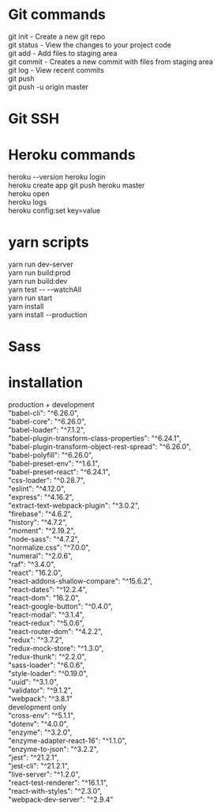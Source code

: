 # Git commands

git init - Create a new git repo  
git status - View the changes to your project code  
git add - Add files to staging area  
git commit - Creates a new commit with files from staging area  
git log - View recent commits  
git push  
git push -u origin master  

# Git SSH

# Heroku commands
heroku --version
heroku login  
heroku create app 
git push heroku master  
heroku open  
heroku logs  
heroku config:set key=value  

# yarn scripts
yarn run dev-server  
yarn run build:prod  
yarn run build:dev  
yarn test -- --watchAll  
yarn run start  
yarn install  
yarn install --production  

# Sass


# installation
production + development  
    "babel-cli": "^6.26.0",  
    "babel-core": "^6.26.0",  
    "babel-loader": "^7.1.2",  
    "babel-plugin-transform-class-properties": "^6.24.1",  
    "babel-plugin-transform-object-rest-spread": "^6.26.0",  
    "babel-polyfill": "^6.26.0",  
    "babel-preset-env": "^1.6.1",  
    "babel-preset-react": "^6.24.1",  
    "css-loader": "^0.28.7",  
    "eslint": "^4.12.0",  
    "express": "^4.16.2",  
    "extract-text-webpack-plugin": "^3.0.2",  
    "firebase": "^4.6.2",  
    "history": "^4.7.2",  
    "moment": "^2.19.2",  
    "node-sass": "^4.7.2",  
    "normalize.css": "^7.0.0",  
    "numeral": "^2.0.6",  
    "raf": "^3.4.0",  
    "react": "16.2.0",  
    "react-addons-shallow-compare": "^15.6.2",  
    "react-dates": "^12.2.4",  
    "react-dom": "16.2.0",  
    "react-google-button": "^0.4.0",  
    "react-modal": "^3.1.4",  
    "react-redux": "^5.0.6",  
    "react-router-dom": "^4.2.2",  
    "redux": "^3.7.2",  
    "redux-mock-store": "^1.3.0",  
    "redux-thunk": "^2.2.0",  
    "sass-loader": "^6.0.6",  
    "style-loader": "^0.19.0",  
    "uuid": "^3.1.0",  
    "validator": "^9.1.2",  
    "webpack": "^3.8.1"  
development only  
    "cross-env": "^5.1.1",  
    "dotenv": "^4.0.0",  
    "enzyme": "^3.2.0",  
    "enzyme-adapter-react-16": "^1.1.0",  
    "enzyme-to-json": "^3.2.2",  
    "jest": "^21.2.1",  
    "jest-cli": "^21.2.1",  
    "live-server": "^1.2.0",  
    "react-test-renderer": "^16.1.1",  
    "react-with-styles": "^2.3.0",  
    "webpack-dev-server": "^2.9.4"  